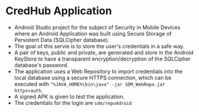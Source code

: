 # CredHub Application
- Android Studio project for the subject of Security in Mobile Devices where an Android Application was built using Secure Storage of Persistent Data (SQLCipher database). 
- The goal of this servie is to store the user's credentials in a safe way.
- A pair of keys, public and private, are generated and store in the Android KeyStore to have a transparent encryption/decryption of the SQLCipher database's password.
- The application uses a Web Repository to import credentials into the local database using a secure HTTPS connection, which can be executed with ```"%JAVA_HOME%\bin\java" -jar SDM_WebRepo.jar https+auth```.
- A signed APK is given to test the application.
- The credentials for the login are ```sdm/repo4droid```
